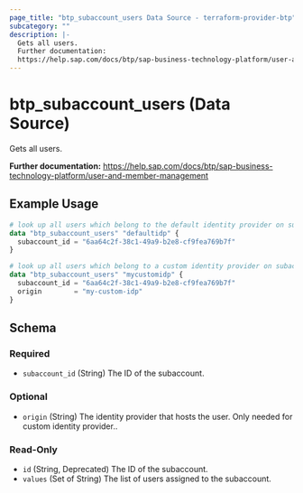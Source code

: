 ```yaml
---
page_title: "btp_subaccount_users Data Source - terraform-provider-btp"
subcategory: ""
description: |-
  Gets all users.
  Further documentation:
  https://help.sap.com/docs/btp/sap-business-technology-platform/user-and-member-management
---
```


# btp_subaccount_users (Data Source)

Gets all users.

__Further documentation:__
<https://help.sap.com/docs/btp/sap-business-technology-platform/user-and-member-management>

## Example Usage

```terraform
# look up all users which belong to the default identity provider on subaccount level
data "btp_subaccount_users" "defaultidp" {
  subaccount_id = "6aa64c2f-38c1-49a9-b2e8-cf9fea769b7f"
}

# look up all users which belong to a custom identity provider on subaccount level
data "btp_subaccount_users" "mycustomidp" {
  subaccount_id = "6aa64c2f-38c1-49a9-b2e8-cf9fea769b7f"
  origin        = "my-custom-idp"
}
```

<!-- schema generated by tfplugindocs -->
## Schema

### Required

- `subaccount_id` (String) The ID of the subaccount.

### Optional

- `origin` (String) The identity provider that hosts the user. Only needed for custom identity provider..

### Read-Only

- `id` (String, Deprecated) The ID of the subaccount.
- `values` (Set of String) The list of users assigned to the subaccount.